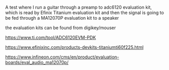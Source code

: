 A test where I run a guitar through a preamp to adc6120 evaluation kit, which is read by Efinix Titanium evaluation kit and then the signal is going to be fed through a MA12070P evaluation kit to a speaker

the evaluation kits can be found from digikey/mouser 

https://www.ti.com/tool/ADC6120EVM-PDK

https://www.efinixinc.com/products-devkits-titaniumti60f225.html

https://www.infineon.com/cms/en/product/evaluation-boards/eval_audio_ma12070p/

